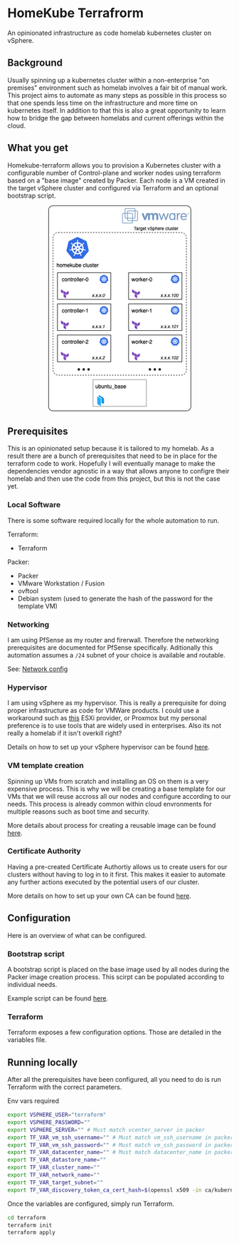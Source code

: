 # HomeKube Terrafrorm

An opinionated infrastructure as code homelab kubernetes cluster on vSphere.

## Background

Usually spinning up a kubernetes cluster within a non-enterprise "on premises" environment such as homelab involves a fair bit of manual work. This project aims to automate as many steps as possible in this process so that one spends less time on the infrastructure and more time on kubernetes itself. In addition to that this is also a great opportunity to learn how to bridge the gap between homelabs and current offerings within the cloud.

## What you get

Homekube-terraform allows you to provision a Kubernetes cluster with a configurable number of Control-plane and worker nodes using terraform based on a "base image" created by Packer. Each node is a VM created in the target vSphere cluster and configured via Terraform and an optional bootstrap script.

<p align="center" style="text-align:center;">
    <img alt="Packer overview" src="docs/homekube_diagram.drawio.png" />
</p>

## Prerequisites

This is an opinionated setup because it is tailored to my homelab. As a result there are a bunch of prerequisites that need to be in place for the terraform code to work. Hopefully I will eventually manage to make the dependencies vendor agnostic in a way that allows anyone to configre their homelab and then use the code from this project, but this is not the case yet.

### Local Software

There is some software required locally for the whole automation to run.

Terraform:

* Terraform

Packer:

* Packer
* VMware Workstation / Fusion
* ovftool
* Debian system (used to generate the hash of the password for the template VM)

### Networking

I am using PfSense as my router and firerwall. Therefore the networking prerequisites are documented for PfSense specifically. Aditionally this automation assumes a `/24` subnet of your choice is available and routable.

See: [Network config](docs/pfsense.md)

### Hypervisor

I am using vSphere as my hypervisor. This is really a prerequisite for doing proper infrastructure as code for VMWare products. I could use a workaround such as [this](https://github.com/josenk/terraform-provider-esxi) ESXi provider, or Proxmox but my personal preference is to use tools that are widely used in enterprises. Also its not really a homelab if it isn't overkill right?

Details on how to set up your vSphere hypervisor can be found [here](docs/vsphere.md).

### VM template creation

Spinning up VMs from scratch and installing an OS on them is a very expensive process. This is why we will be creating a base template for our VMs that we will reuse accross all our nodes and configure according to our needs. This process is already common within cloud envronments for multiple reasons such as boot time and security.

More details about process for creating a reusable image can be found [here](docs/vm-template.md).

### Certificate Authority

Having a pre-created Certificate Authortiy allows us to create users for our clusters without having to log in to it first. This makes it easier to automate any further actions executed by the potential users of our cluster.

More details on how to set up your own CA can be found [here](docs/ca.md).

## Configuration

Here is an overview of what can be configured.

### Bootstrap script

A bootstrap script is placed on the base image used by all nodes during the Packer image creation process. This scirpt can be populated according to individual needs.

Example script can be found [here](packer/scripts/bootstrap-example.sh).

### Terraform

Terraform exposes a few configuration options. Those are detailed in the variables file.

## Running locally

After all the prerequisites have been configured, all you need to do is run Terraform with the correct parameters.

Env vars required

```bash
export VSPHERE_USER="terraform"
export VSPHERE_PASSWORD=""
export VSPHERE_SERVER="" # Must match vcenter_server in packer
export TF_VAR_vm_ssh_username="" # Must match vm_ssh_username in packer
export TF_VAR_vm_ssh_password="" # Must match vm_ssh_password in packer
export TF_VAR_datacenter_name="" # Must match datacenter_name in packer
export TF_VAR_datastore_name=""
export TF_VAR_cluster_name=""
export TF_VAR_network_name=""
export TF_VAR_target_subnet=""
export TF_VAR_discovery_token_ca_cert_hash=$(openssl x509 -in ca/kubernetes-ca/kubernetes-ca.pem -pubkey -noout | openssl pkey -pubin -outform DER | openssl dgst -sha256)
```

Once the variables are configured, simply run Terraform.

```bash
cd terraform
terraform init
terraform apply
```
